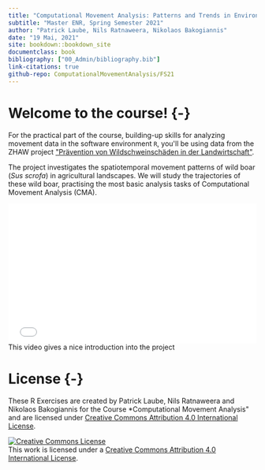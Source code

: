 ```yaml
---
title: "Computational Movement Analysis: Patterns and Trends in Environmental Data"
subtitle: "Master ENR, Spring Semester 2021"
author: "Patrick Laube, Nils Ratnaweera, Nikolaos Bakogiannis"
date: "19 Mai, 2021"
site: bookdown::bookdown_site
documentclass: book
bibliography: ["00_Admin/bibliography.bib"]
link-citations: true
github-repo: ComputationalMovementAnalysis/FS21
---
```









# Welcome to the course! {-}

For the practical part of the course, building-up skills for analyzing movement data in the software environment `R`, you'll be using data from the ZHAW project ["Prävention von Wildschweinschäden in der Landwirtschaft"](https://www.zhaw.ch/de/ueber-uns/aktuell/news/detailansicht-news/event-news/wildschweinschaeden-mit-akustischer-methode-verhindern/).

The project investigates the spatiotemporal movement patterns of wild boar (*Sus scrofa*) in agricultural landscapes. We will study the trajectories of these wild boar, practising the most basic analysis tasks of Computational Movement Analysis (CMA). 


<div style="position: relative; width: 100%; height: 0; padding-bottom: 56.25%;"> <iframe src="//www.youtube.com/embed/WYXnCQMfPiI" frameborder="0" allowfullscreen style = "position: absolute; top: 0; left: 0; width: 100%; height: 100%;"></iframe> </div><caption>This video gives a nice introduction into the project</caption>


# License {-}


These R Exercises are created by Patrick Laube, Nils Ratnaweera and Nikolaos Bakogiannis for the Course *Computational Movement Analysis" and are licensed under [Creative Commons Attribution 4.0 International License](https://creativecommons.org/licenses/by/4.0/).


<a rel="license" href="http://creativecommons.org/licenses/by/4.0/"><img alt="Creative Commons License" style="border-width:0" src="https://i.creativecommons.org/l/by/4.0/88x31.png" /></a><br />This work is licensed under a <a rel="license" href="http://creativecommons.org/licenses/by/4.0/">Creative Commons Attribution 4.0 International License</a>.
